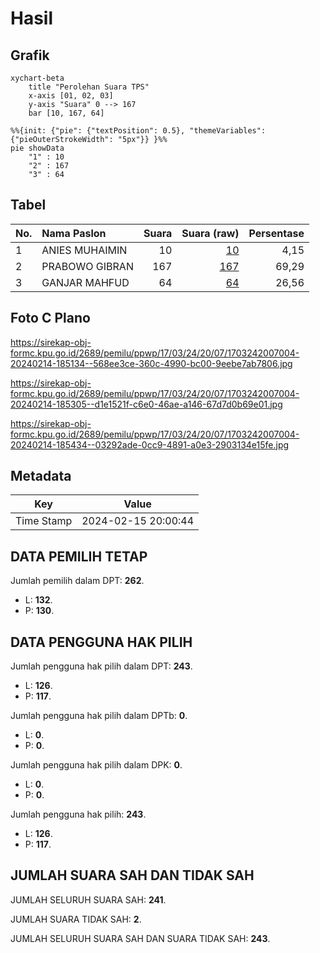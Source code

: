# Hasil

## Grafik

```mermaid
xychart-beta
    title "Perolehan Suara TPS"
    x-axis [01, 02, 03]
    y-axis "Suara" 0 --> 167
    bar [10, 167, 64]
```

```mermaid
%%{init: {"pie": {"textPosition": 0.5}, "themeVariables": {"pieOuterStrokeWidth": "5px"}} }%%
pie showData
    "1" : 10
    "2" : 167
    "3" : 64
```

## Tabel

| No. | Nama Paslon    | Suara | Suara (raw) | Persentase |
|:--- |:-------------- | -----:| -----------:| ----------:|
| 1   | ANIES MUHAIMIN | 10    | [10][p-1]   | 4,15       |
| 2   | PRABOWO GIBRAN | 167   | [167][p-2]  | 69,29      |
| 3   | GANJAR MAHFUD  | 64    | [64][p-3]   | 26,56      |


[p-1]: https://github.com/gigit-pemilu/pemilu-2024-17-bengkulu/blob/main/pilpres/hitung-suara/sub/17-bengkulu/sub/03-bengkulu-utara/sub/24-pinang-raya/sub/2007-sumber-mulya/sub/004-tps/sub/paslon-1.txt
[p-2]: https://github.com/gigit-pemilu/pemilu-2024-17-bengkulu/blob/main/pilpres/hitung-suara/sub/17-bengkulu/sub/03-bengkulu-utara/sub/24-pinang-raya/sub/2007-sumber-mulya/sub/004-tps/sub/paslon-2.txt
[p-3]: https://github.com/gigit-pemilu/pemilu-2024-17-bengkulu/blob/main/pilpres/hitung-suara/sub/17-bengkulu/sub/03-bengkulu-utara/sub/24-pinang-raya/sub/2007-sumber-mulya/sub/004-tps/sub/paslon-3.txt

## Foto C Plano

https://sirekap-obj-formc.kpu.go.id/2689/pemilu/ppwp/17/03/24/20/07/1703242007004-20240214-185134--568ee3ce-360c-4990-bc00-9eebe7ab7806.jpg

https://sirekap-obj-formc.kpu.go.id/2689/pemilu/ppwp/17/03/24/20/07/1703242007004-20240214-185305--d1e1521f-c6e0-46ae-a146-67d7d0b69e01.jpg

https://sirekap-obj-formc.kpu.go.id/2689/pemilu/ppwp/17/03/24/20/07/1703242007004-20240214-185434--03292ade-0cc9-4891-a0e3-2903134e15fe.jpg


## Metadata

| Key        | Value               |
| ---------- | ------------------- |
| Time Stamp | 2024-02-15 20:00:44 |


## DATA PEMILIH TETAP

Jumlah pemilih dalam DPT: **262**.
 * L: **132**.
 * P: **130**.

## DATA PENGGUNA HAK PILIH

Jumlah pengguna hak pilih dalam DPT: **243**.
 * L: **126**.
 * P: **117**.

Jumlah pengguna hak pilih dalam DPTb: **0**.
 * L: **0**.
 * P: **0**.

Jumlah pengguna hak pilih dalam DPK: **0**.
 * L: **0**.
 * P: **0**.

Jumlah pengguna hak pilih: **243**.
 * L: **126**.
 * P: **117**.

## JUMLAH SUARA SAH DAN TIDAK SAH

JUMLAH SELURUH SUARA SAH: **241**.

JUMLAH SUARA TIDAK SAH: **2**.

JUMLAH SELURUH SUARA SAH DAN SUARA TIDAK SAH: **243**.


